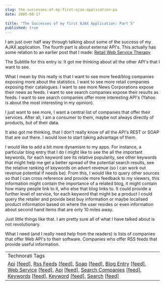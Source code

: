 ```yaml
---
slug: the-successes-of-my-first-ajax-application-pa
date: 2005-08-17
 
title: "The Successes of my first AJAX Application: Part 5"
published: true
---
```

I am just over half way through talking about some of the success of my AJAX application. The fourth part is about external API's. This actually has some relation to an earlier post that I made: <a href="http://www.kinlan.co.uk/2005/08/retail-web-service-therapy.html">Retail Web Service Therapy</a><p />The Subtitle for this entry is: It got me thinking about all the other API's that I want to see.<p />What I mean by this really is that I want to see more feed/blog companies exposing more about the statistics.  I want to see more retail companies exposing their catalogues.  I want to see more News Corporations expose their news as feeds.  I want to see search companies expose their results as feeds.  I want to see search companies offer more interesting API's (Yahoo is about the most interesting in my opinion).<p />I just want to see more, I want a central list of companies that offer their services.  After all, I am a consumer to them, maybe not always directly of products, but of their data.<p />It also got me thinking, that I don't really know of all the API's REST or SOAP that are out there.  I would love to start taking advantage of them.<p />I would like to add a bit more dynamism to my apps.  For instance,  a particular blog entry that I do I might like to see the all the important keywords, for each keyword see its relative popularity, see other keywords that might help me get a better spread of the potential search results, see the relative ranking of keywords on advert revenue (so I can work out revenue potential if needs be).  From this, I would like to query other sources so that I can cross reference and provide more feedback to my viewers, this information might contain the importance of a related blog, it might contain how many people link to it, who else that blog links to.  It could provide a further level of service, for each keyword that might be a product I could query the retailer and provide best buy information or maybe localised product information based on where the user resides or even information about second hand items that are only 10 miles away.<p />Just little things like that.  I am pretty sure all of what I have talked about is not revolutionary.<p />What I need (and I really need help from the readers) is lists of companies that offer Web API's to their software.  Companies who offer RSS feeds that provide useful information.<p /><table class="TechnoratiHead TagHeader">
<tr><td>Technorati Tags</td></tr>
<tr class="Technorati"><td>
<a href="https://paul.kinlan.me/tags/Api" class="Tag" rel="tag">Api</a> <a href="http://feeds.technorati.com/feed/posts/tag/Api" class="Tag">[feed]</a>, <a href="https://paul.kinlan.me/tags/Rss%20Feeds" class="Tag" rel="tag">Rss Feeds</a> <a href="http://feeds.technorati.com/feed/posts/tag/Rss%20Feeds" class="Tag">[feed]</a>, <a href="https://paul.kinlan.me/tags/Soap" class="Tag" rel="tag">Soap</a> <a href="http://feeds.technorati.com/feed/posts/tag/Soap" class="Tag">[feed]</a>, <a href="https://paul.kinlan.me/tags/Blog%20Entry" class="Tag" rel="tag">Blog Entry</a> <a href="http://feeds.technorati.com/feed/posts/tag/Blog%20Entry" class="Tag">[feed]</a>, <a href="https://paul.kinlan.me/tags/Web%20Service" class="Tag" rel="tag">Web Service</a> <a href="http://feeds.technorati.com/feed/posts/tag/Web%20Service" class="Tag">[feed]</a>, <a href="https://paul.kinlan.me/tags/Api" class="Tag" rel="tag">Api</a> <a href="http://feeds.technorati.com/feed/posts/tag/Api" class="Tag">[feed]</a>, <a href="https://paul.kinlan.me/tags/Search%20Companies" class="Tag" rel="tag">Search Companies</a> <a href="http://feeds.technorati.com/feed/posts/tag/Search%20Companies" class="Tag">[feed]</a>, <a href="https://paul.kinlan.me/tags/Keywords" class="Tag" rel="tag">Keywords</a> <a href="http://feeds.technorati.com/feed/posts/tag/Keywords" class="Tag">[feed]</a>, <a href="https://paul.kinlan.me/tags/Keyword" class="Tag" rel="tag">Keyword</a> <a href="http://feeds.technorati.com/feed/posts/tag/Keyword" class="Tag">[feed]</a>, <a href="https://paul.kinlan.me/tags/Search" class="Tag" rel="tag">Search</a> <a href="http://feeds.technorati.com/feed/posts/tag/Search" class="Tag">[feed]</a>
</td></tr>
</table><div class="blogger-post-footer"><img class="posterous_download_image" src="https://blogger.googleusercontent.com/tracker/8109338-112431853932855251?l=www.kinlan.co.uk%2Findex.html" height="1" alt="" width="1" /></div>

